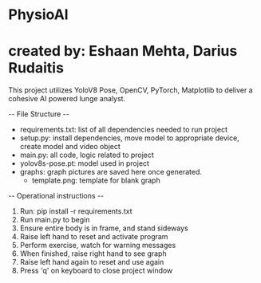 # PhysioAI
# created by: Eshaan Mehta, Darius Rudaitis

This project utilizes YoloV8 Pose, OpenCV, PyTorch, Matplotlib to deliver a cohesive AI powered lunge analyst.

-- File Structure --
* requirements.txt: list of all dependencies needed to run project
* setup.py: install dependencies, move model to appropriate device, create model and video object
* main.py: all code, logic related to project
* yolov8s-pose.pt: model used in project
* graphs: graph pictures are saved here once generated.
    * template.png: template for blank graph


-- Operational instructions -- 
1. Run: pip install -r requirements.txt
2. Run main.py to begin
3. Ensure entire body is in frame, and stand sideways
4. Raise left hand to reset and activate program
5. Perform exercise, watch for warning messages
6. When finished, raise right hand to see graph
7. Raise left hand again to reset and use again
8. Press 'q' on keyboard to close project window

